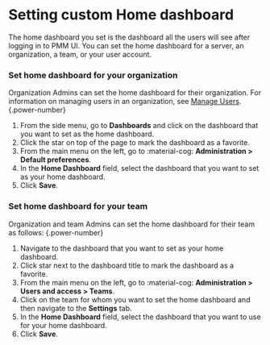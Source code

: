 # Setting custom Home dashboard

The home dashboard you set is the dashboard all the users will see after logging in to PMM UI. You can set the home dashboard for a server, an organization, a team, or your user account. 

### Set home dashboard for your organization

Organization Admins can set the home dashboard for their organization. For information on managing users in an organization, see [Manage Users](../../../how-to/manage-users.md).
{.power-number}

1. From the side menu, go to <i class="uil uil-apps"></i> **Dashboards** and click on the dashboard that you want to set as the home dashboard.
2. Click the <i class="uil uil-star"></i> star on top of the page to mark the dashboard as a favorite.
3. From the main menu on the left, go to :material-cog: **Administration > Default preferences**.
4. In the **Home Dashboard** field, select the dashboard that you want to set as your home dashboard.
5. Click **Save**.

### Set home dashboard for your team

Organization and team Admins can set the home dashboard for their team as follows:
{.power-number}

1. Navigate to the dashboard that you want to set as your home dashboard.
2. Click <i class="uil uil-star"></i> star next to the dashboard title to mark the dashboard as a favorite.
3. From the main menu on the left, go to :material-cog: **Administration > Users and access > Teams**.
4. Click on the team for whom you want to set the home dashboard and then navigate to the **Settings** tab.
5. In the **Home Dashboard** field, select the dashboard that you want to use for your home dashboard.
6. Click **Save**.
